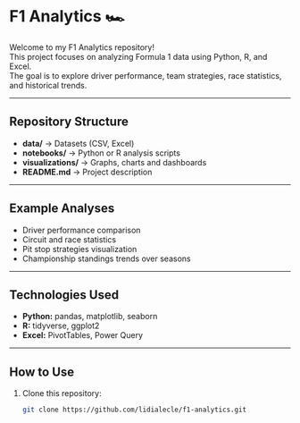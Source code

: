 # F1 Analytics 🏎️

Welcome to my F1 Analytics repository!  
This project focuses on analyzing Formula 1 data using Python, R, and Excel.  
The goal is to explore driver performance, team strategies, race statistics, and historical trends.

---

## Repository Structure

- **data/** → Datasets (CSV, Excel)  
- **notebooks/** → Python or R analysis scripts  
- **visualizations/** → Graphs, charts and dashboards  
- **README.md** → Project description

---

## Example Analyses

- Driver performance comparison  
- Circuit and race statistics  
- Pit stop strategies visualization  
- Championship standings trends over seasons  

---

## Technologies Used

- **Python:** pandas, matplotlib, seaborn  
- **R:** tidyverse, ggplot2  
- **Excel:** PivotTables, Power Query  

---

## How to Use

1. Clone this repository:  
   ```bash
   git clone https://github.com/lidialecle/f1-analytics.git
